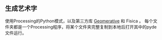 ## 生成艺术字

使用Processing的Python模式，以及第三方库 [Geomerative](https://link.zhihu.com/?target=http%3A//www.ricardmarxer.com/geomerative/) 和 Fisica 。
每个文件夹都是一个Processing程序，将某个文件夹完整复制到本地后打开其中的pyde文件运行。

